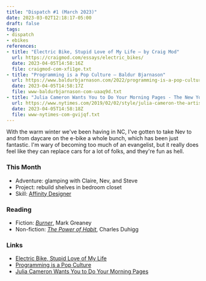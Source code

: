 ```yaml
---
title: "Dispatch #1 (March 2023)"
date: 2023-03-02T12:18:17-05:00
draft: false
tags:
- dispatch
- ebikes
references:
- title: "Electric Bike, Stupid Love of My Life — by Craig Mod"
  url: https://craigmod.com/essays/electric_bikes/
  date: 2023-04-05T14:58:16Z
  file: craigmod-com-xfi1ge.txt
- title: "Programming is a Pop Culture – Baldur Bjarnason"
  url: https://www.baldurbjarnason.com/2022/programming-is-a-pop-culture/
  date: 2023-04-05T14:58:17Z
  file: www-baldurbjarnason-com-uaaq9d.txt
- title: "Julia Cameron Wants You to Do Your Morning Pages - The New York Times"
  url: https://www.nytimes.com/2019/02/02/style/julia-cameron-the-artists-way.html
  date: 2023-04-05T14:58:18Z
  file: www-nytimes-com-gvijqf.txt
---
```


With the warm winter we've been having in NC, I've gotten to take Nev to and from daycare on the e-bike a whole bunch, which has been just fantastic. I'm wary of becoming too much of an evangelist, but it really does feel like they can replace cars for a lot of folks, and they're fun as hell.

<!--more-->

### This Month

* Adventure: glamping with Claire, Nev, and Steve
* Project: rebuild shelves in bedroom closet
* Skill: [Affinity Designer](https://affinity.serif.com/en-us/designer/)

### Reading

* Fiction: [_Burner_](https://bookshop.org/p/books/burner-mark-greaney/18519742), Mark Greaney
* Non-fiction: [_The Power of Habit_](https://bookshop.org/p/books/the-power-of-habit-why-we-do-what-we-do-in-life-and-business-charles-duhigg/7843601), Charles Duhigg

### Links

* [Electric Bike, Stupid Love of My Life][1]
* [Programming is a Pop Culture][2]
* [Julia Cameron Wants You to Do Your Morning Pages][3]

[1]: https://craigmod.com/essays/electric_bikes/
[2]: https://www.baldurbjarnason.com/2022/programming-is-a-pop-culture/
[3]: https://www.nytimes.com/2019/02/02/style/julia-cameron-the-artists-way.html

